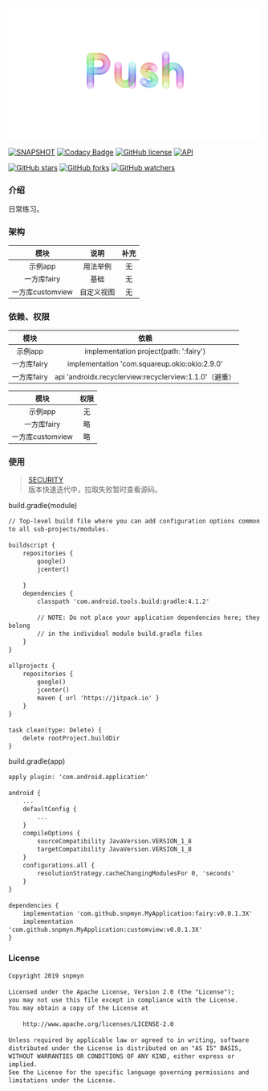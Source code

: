 <div align=center><img src="https://github.com/snpmyn/Push/raw/master/image.png"/></div>

[![SNAPSHOT](https://jitpack.io/v/Jaouan/Revealator.svg)](https://jitpack.io/#snpmyn/MyApplication)
[![Codacy Badge](https://api.codacy.com/project/badge/Grade/55524606732f4c4fb9f5e207c412a3a7)](https://www.codacy.com/manual/snpmyn/MyApplication?utm_source=github.com&amp;utm_medium=referral&amp;utm_content=snpmyn/Push&amp;utm_campaign=Badge_Grade)
[![GitHub license](https://img.shields.io/badge/license-Apache%20License%202.0-blue.svg?style=flat)](https://www.apache.org/licenses/LICENSE-2.0)
[![API](https://img.shields.io/badge/API-19%2B-brightgreen.svg?style=flat)](https://android-arsenal.com/api?level=19)

[![GitHub stars](https://img.shields.io/github/stars/Bigkoo/MyApplication.svg?style=social)](https://github.com/Bigkoo/MyApplication/stargazers)
[![GitHub forks](https://img.shields.io/github/forks/Bigkoo/MyApplication.svg?style=social)](https://github.com/Bigkoo/MyApplication/network)
[![GitHub watchers](https://img.shields.io/github/watchers/Bigkoo/MyApplication.svg?style=social)](https://github.com/Bigkoo/MyApplication/watchers)

### 介绍
日常练习。

### 架构
| 模块 | 说明 | 补充 |
|:-:|:-:|:-:|
| 示例app | 用法举例 | 无 |
| 一方库fairy | 基础 | 无 |
| 一方库customview | 自定义视图 | 无 |

### 依赖、权限
| 模块 | 依赖 |
|:-:|:-:|
| 示例app | implementation project(path: ':fairy') |
| 一方库fairy | implementation 'com.squareup.okio:okio:2.9.0' |
| 一方库fairy | api 'androidx.recyclerview:recyclerview:1.1.0'（避重）|

| 模块 | 权限 |
|:-:|:-:|
| 示例app | 无 |
| 一方库fairy | 略 |
| 一方库customview | 略 |

### 使用
> [SECURITY](https://github.com/snpmyn/MyApplication/blob/master/SECURITY.md)<br>
> 版本快速迭代中，拉取失败暂时查看源码。

build.gradle(module)
```
// Top-level build file where you can add configuration options common to all sub-projects/modules.

buildscript {  
    repositories {
        google()
        jcenter()
        
    }
    dependencies {
        classpath 'com.android.tools.build:gradle:4.1.2'

        // NOTE: Do not place your application dependencies here; they belong
        // in the individual module build.gradle files
    }
}

allprojects {
    repositories {
        google()
        jcenter()
        maven { url 'https://jitpack.io' }  
    }
}

task clean(type: Delete) {
    delete rootProject.buildDir
}
```
build.gradle(app)
```
apply plugin: 'com.android.application'

android {
    ...
    defaultConfig {
        ...      
    }       
    compileOptions {
        sourceCompatibility JavaVersion.VERSION_1_8
        targetCompatibility JavaVersion.VERSION_1_8
    }
    configurations.all {
        resolutionStrategy.cacheChangingModulesFor 0, 'seconds'
    }
}

dependencies {
    implementation 'com.github.snpmyn.MyApplication:fairy:v0.0.1.3X'
    implementation 'com.github.snpmyn.MyApplication:customview:v0.0.1.3X'
}
```

### License
```
Copyright 2019 snpmyn

Licensed under the Apache License, Version 2.0 (the "License");
you may not use this file except in compliance with the License.
You may obtain a copy of the License at

    http://www.apache.org/licenses/LICENSE-2.0

Unless required by applicable law or agreed to in writing, software
distributed under the License is distributed on an "AS IS" BASIS,
WITHOUT WARRANTIES OR CONDITIONS OF ANY KIND, either express or implied.
See the License for the specific language governing permissions and
limitations under the License.
```
